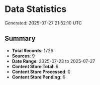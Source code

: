 # Data Statistics

Generated: 2025-07-27 21:52:10 UTC

## Summary

- **Total Records**: 1726
- **Sources**: 9
- **Date Range**: 2025-07-23 to 2025-07-27
- **Content Store Total**: 6
- **Content Store Processed**: 0
- **Content Store Pending**: 6
